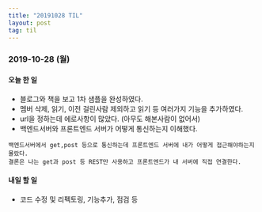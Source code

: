 ```yaml
---
title: "20191028 TIL"
layout: post
tag: til
---
```


### 2019-10-28 (월)
#### 오늘 한 일  
- 블로그와 책을 보고 1차 샘플을 완성하였다.
- 멤버 삭제, 읽기, 이전 걸린사람 제외하고 읽기 등 여러가지 기능을 추가하였다.
- url을 정하는데 에로사항이 많았다. (아무도 해본사람이 없어서)
- 백엔드서버와 프론트엔드 서버가 어떻게 통신하는지 이해했다.

```
백엔드서버에서 get,post 등으로 통신하는데 프론트엔드 서버에 내가 어떻게 접근해야하는지 몰랐다.
결론은 나는 get과 post 등 REST만 사용하고 프론트엔드가 내 서버에 직접 연결한다.
```

#### 내일 할 일
- 코드 수정 및 리펙토링, 기능추가, 점검 등


